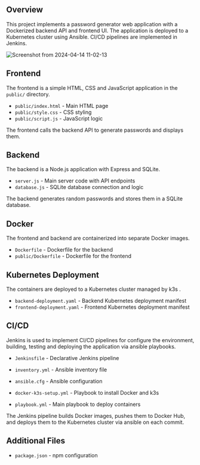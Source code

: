 ## Overview

This project implements a password generator web application with a Dockerized backend API and frontend UI. The application is deployed to a Kubernetes cluster using Ansible. CI/CD pipelines are implemented in Jenkins.

![Screenshot from 2024-04-14 11-02-13](https://github.com/kimo7723/DevOps-project1/assets/113859211/fb5a499f-7399-49f5-86a6-c568f147d92b)

## Frontend

The frontend is a simple HTML, CSS and JavaScript application in the `public/` directory.

- `public/index.html` - Main HTML page 
- `public/style.css` - CSS styling
- `public/script.js` - JavaScript logic

The frontend calls the backend API to generate passwords and displays them.

## Backend

The backend is a Node.js application with Express and SQLite.

- `server.js` - Main server code with API endpoints
- `database.js` - SQLite database connection and logic

The backend generates random passwords and stores them in a SQLite database.

## Docker

The frontend and backend are containerized into separate Docker images.

- `Dockerfile` - Dockerfile for the backend
- `public/Dockerfile` - Dockerfile for the frontend

## Kubernetes Deployment

The containers are deployed to a Kubernetes cluster managed by k3s .

- `backend-deployment.yaml` - Backend Kubernetes deployment manifest
- `frontend-deployment.yaml` - Frontend Kubernetes deployment manifest


## CI/CD

Jenkins is used to implement CI/CD pipelines for configure the environment, building, testing and deploying the application via ansible playbooks.

- `Jenkinsfile` - Declarative Jenkins pipeline 

- `inventory.yml` - Ansible inventory file
- `ansible.cfg` - Ansible configuration
- `docker-k3s-setup.yml` - Playbook to install Docker and k3s
- `playbook.yml` - Main playbook to deploy containers

The Jenkins pipeline builds Docker images, pushes them to Docker Hub, and deploys them to the Kubernetes cluster via ansible on each commit.

## Additional Files

- `package.json` - npm configuration

